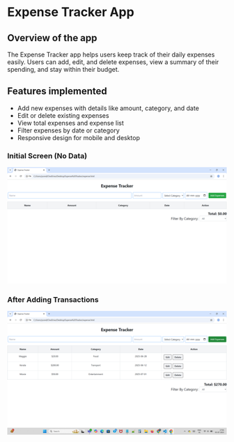 # Expense Tracker App

## Overview of the app
The Expense Tracker app helps users keep track of their daily expenses easily. Users can add, edit, and delete expenses, view a summary of their spending, and stay within their budget.

## Features implemented
- Add new expenses with details like amount, category, and date
- Edit or delete existing expenses
- View total expenses and expense list
- Filter expenses by date or category
- Responsive design for mobile and desktop
### Initial Screen (No Data)
![Initial](expense-tracker-initial.png)

### After Adding Transactions
![With Data](expense-tracker-added-data.png)


 
 
